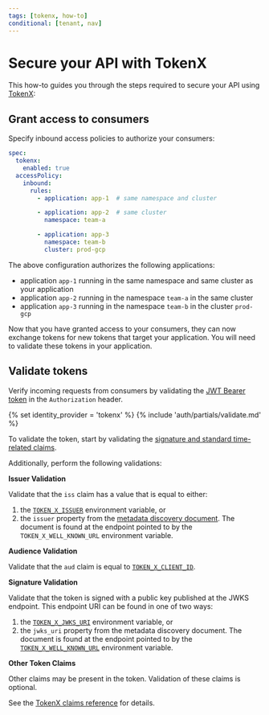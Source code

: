```yaml
---
tags: [tokenx, how-to]
conditional: [tenant, nav]
---
```


# Secure your API with TokenX

This how-to guides you through the steps required to secure your API using [TokenX](../README.md):

## Grant access to consumers

Specify inbound access policies to authorize your consumers:

```yaml title="app.yaml"
spec:
  tokenx:
    enabled: true
  accessPolicy:
    inbound:
      rules:
        - application: app-1  # same namespace and cluster

        - application: app-2  # same cluster
          namespace: team-a

        - application: app-3
          namespace: team-b
          cluster: prod-gcp
```

The above configuration authorizes the following applications:

* application `app-1` running in the same namespace and same cluster as your application
* application `app-2` running in the namespace `team-a` in the same cluster
* application `app-3` running in the namespace `team-b` in the cluster `prod-gcp`

Now that you have granted access to your consumers, they can now exchange tokens for new tokens that target your application.
You will need to validate these tokens in your application.

## Validate tokens

Verify incoming requests from consumers by validating the [JWT Bearer token](../../explanations/README.md#bearer-token) in the `Authorization` header.

{% set identity_provider = 'tokenx' %}
{% include 'auth/partials/validate.md' %}

To validate the token, start by validating the [signature and standard time-related claims](../../explanations/README.md#token-validation).

Additionally, perform the following validations:

**Issuer Validation**

Validate that the `iss` claim has a value that is equal to either:

1. the [`TOKEN_X_ISSUER`][variables-ref] environment variable, or
2. the `issuer` property from the [metadata discovery document](../../explanations/README.md#well-known-url-metadata-document).
   The document is found at the endpoint pointed to by the `TOKEN_X_WELL_KNOWN_URL` environment variable.

**Audience Validation**

Validate that the `aud` claim is equal to [`TOKEN_X_CLIENT_ID`][variables-ref].

**Signature Validation**

Validate that the token is signed with a public key published at the JWKS endpoint.
This endpoint URI can be found in one of two ways:

1. the [`TOKEN_X_JWKS_URI`][variables-ref] environment variable, or
2. the `jwks_uri` property from the metadata discovery document.
   The document is found at the endpoint pointed to by the [`TOKEN_X_WELL_KNOWN_URL`][variables-ref] environment variable.

**Other Token Claims**

Other claims may be present in the token.
Validation of these claims is optional.

See the [TokenX claims reference](../reference/README.md#claims) for details.

[variables-ref]: ../reference/README.md#variables-for-validating-tokens
